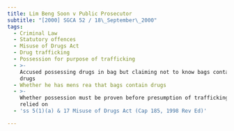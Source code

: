 ```yaml
---
title: Lim Beng Soon v Public Prosecutor
subtitle: "[2000] SGCA 52 / 18\_September\_2000"
tags:
  - Criminal Law
  - Statutory offences
  - Misuse of Drugs Act
  - Drug trafficking
  - Possession for purpose of trafficking
  - >-
    Accused possessing drugs in bag but claiming not to know bags contained
    drugs
  - Whether he has mens rea that bags contain drugs
  - >-
    Whether possession must be proven before presumption of trafficking can be
    relied on
  - 'ss 5(1)(a) & 17 Misuse of Drugs Act (Cap 185, 1998 Rev Ed)'

---
```


